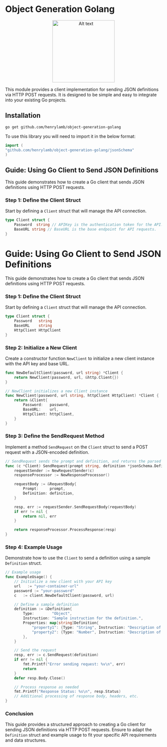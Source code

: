 # Object Generation Golang
  
<p align="center">
  <img src="https://i.postimg.cc/K8TjGy01/3-BD4-B9-DD-B0-B4-4033-B561-50-B5-CB6-A37-B0.jpg" alt="Alt text" width="200"/>
</p>

This module provides a client implementation for sending JSON definitions via HTTP POST requests. It is designed to be simple and easy to integrate into your existing Go projects.

## Installation

```go get github.com/henrylamb/object-generation-golang```

To use this library you will need to import it in the below format:

```go
import (
"github.com/henrylamb/object-generation-golang/jsonSchema"
)

```

## Guide: Using Go Client to Send JSON Definitions

This guide demonstrates how to create a Go client that sends JSON definitions using HTTP POST requests.

### Step 1: Define the Client Struct

Start by defining a `Client` struct that will manage the API connection.

```go
type Client struct {
	Password  string // APIKey is the authentication token for the API.
	BaseURL string // BaseURL is the base endpoint for API requests.
}
```

# Guide: Using Go Client to Send JSON Definitions

This guide demonstrates how to create a Go client that sends JSON definitions using HTTP POST requests.

### Step 1: Define the Client Struct

Start by defining a `Client` struct that will manage the API connection.

```go
type Client struct {
    Password   string
    BaseURL    string
    HttpClient HttpClient
}
```

### Step 2: Initialize a New Client

Create a constructor function `NewClient` to initialize a new client instance with the API key and base URL.

```go
func NewDefaultClient(password, url string) *Client {
	return NewClient(password, url, &http.Client{})
}

// NewClient initializes a new Client instance
func NewClient(password, url string, httpClient HttpClient) *Client {
	return &Client{
		Password:   password,
		BaseURL:    url,
		HttpClient: httpClient,
	}
}
```

### Step 3: Define the SendRequest Method

Implement a method `SendRequest` on the `Client` struct to send a POST request with a JSON-encoded definition.

```go
// SendRequest sends the prompt and definition, and returns the parsed response
func (c *Client) SendRequest(prompt string, definition *jsonSchema.Definition) (*Response, error) {
	requestSender := NewRequestSender(c)
	responseProcessor := NewResponseProcessor()

	requestBody := &RequestBody{
		Prompt:     prompt,
		Definition: definition,
	}

	resp, err := requestSender.SendRequestBody(requestBody)
	if err != nil {
		return nil, err
	}

	return responseProcessor.ProcessResponse(resp)
}
```

### Step 4: Example Usage

Demonstrate how to use the `Client` to send a definition using a sample `Definition` struct.

```go
// Example usage
func ExampleUsage() {
	// Initialize a new client with your API key
	url   := "your-container-url"
	password := "your-password"
	c   := client.NewDefaultClient(password, url)

	// Define a sample definition
	definition := &Definition{
		Type:        "Object",
		Instruction: "Sample instruction for the definition.",
		Properties: map[string]Definition{
			"property1": {Type: "String", Instruction: "Description of property1"},
			"property2": {Type: "Number", Instruction: "Description of property2"},
		},
	}

	// Send the request
	resp, err := c.SendRequest(definition)
	if err != nil {
		fmt.Printf("Error sending request: %v\n", err)
		return
	}
	defer resp.Body.Close()

	// Process response as needed
	fmt.Printf("Response Status: %s\n", resp.Status)
	// Additional processing of response body, headers, etc.
}
```

### Conclusion

This guide provides a structured approach to creating a Go client for sending JSON definitions via HTTP POST requests. Ensure to adapt the `Definition` struct and example usage to fit your specific API requirements and data structures.
